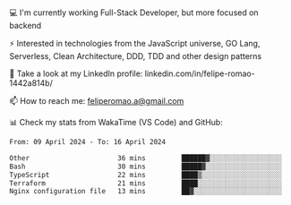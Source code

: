 💻 I'm currently working Full-Stack Developer, but more focused on backend

⚡ Interested in technologies from the JavaScript universe, GO Lang, Serverless, Clean Architecture, DDD, TDD and other design patterns

👥 Take a look at my LinkedIn profile: linkedin.com/in/felipe-romao-1442a814b/

📫 How to reach me: feliperomao.a@gmail.com

📊 Check my stats from WakaTime (VS Code) and GitHub:

<!--START_SECTION:waka-->

```txt
From: 09 April 2024 - To: 16 April 2024

Other                      36 mins         ██████▓░░░░░░░░░░░░░░░░░░   27.15 %
Bash                       30 mins         █████▓░░░░░░░░░░░░░░░░░░░   23.13 %
TypeScript                 22 mins         ████▒░░░░░░░░░░░░░░░░░░░░   17.21 %
Terraform                  21 mins         ████░░░░░░░░░░░░░░░░░░░░░   16.40 %
Nginx configuration file   13 mins         ██▓░░░░░░░░░░░░░░░░░░░░░░   10.18 %
```

<!--END_SECTION:waka-->
